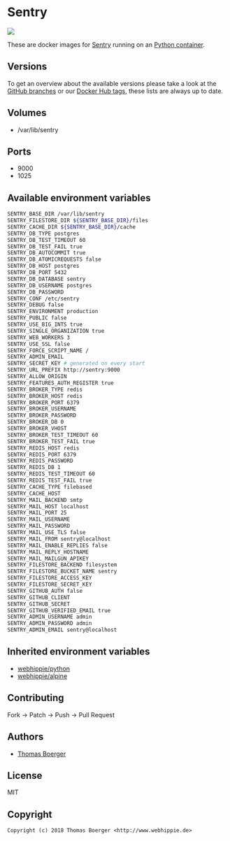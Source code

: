 # Sentry

[![](https://images.microbadger.com/badges/image/webhippie/sentry.svg)](https://microbadger.com/images/webhippie/sentry "Get your own image badge on microbadger.com")

These are docker images for [Sentry](https://sentry.io) running on an [Python container](https://registry.hub.docker.com/u/webhippie/python/).


## Versions

To get an overview about the available versions please take a look at the [GitHub branches](https://github.com/dockhippie/sentry/branches/all) or our [Docker Hub tags](https://hub.docker.com/r/webhippie/sentry/tags/), these lists are always up to date.


## Volumes

* /var/lib/sentry


## Ports

* 9000
* 1025


## Available environment variables

```bash
SENTRY_BASE_DIR /var/lib/sentry
SENTRY_FILESTORE_DIR ${SENTRY_BASE_DIR}/files
SENTRY_CACHE_DIR ${SENTRY_BASE_DIR}/cache
SENTRY_DB_TYPE postgres
SENTRY_DB_TEST_TIMEOUT 60
SENTRY_DB_TEST_FAIL true
SENTRY_DB_AUTOCOMMIT true
SENTRY_DB_ATOMICREQUESTS false
SENTRY_DB_HOST postgres
SENTRY_DB_PORT 5432
SENTRY_DB_DATABASE sentry
SENTRY_DB_USERNAME postgres
SENTRY_DB_PASSWORD
SENTRY_CONF /etc/sentry
SENTRY_DEBUG false
SENTRY_ENVIRONMENT production
SENTRY_PUBLIC false
SENTRY_USE_BIG_INTS true
SENTRY_SINGLE_ORGANIZATION true
SENTRY_WEB_WORKERS 3
SENTRY_USE_SSL false
SENTRY_FORCE_SCRIPT_NAME /
SENTRY_ADMIN_EMAIL
SENTRY_SECRET_KEY # generated on every start
SENTRY_URL_PREFIX http://sentry:9000
SENTRY_ALLOW_ORIGIN
SENTRY_FEATURES_AUTH_REGISTER true
SENTRY_BROKER_TYPE redis
SENTRY_BROKER_HOST redis
SENTRY_BROKER_PORT 6379
SENTRY_BROKER_USERNAME
SENTRY_BROKER_PASSWORD
SENTRY_BROKER_DB 0
SENTRY_BROKER_VHOST
SENTRY_BROKER_TEST_TIMEOUT 60
SENTRY_BROKER_TEST_FAIL true
SENTRY_REDIS_HOST redis
SENTRY_REDIS_PORT 6379
SENTRY_REDIS_PASSWORD
SENTRY_REDIS_DB 1
SENTRY_REDIS_TEST_TIMEOUT 60
SENTRY_REDIS_TEST_FAIL true
SENTRY_CACHE_TYPE filebased
SENTRY_CACHE_HOST
SENTRY_MAIL_BACKEND smtp
SENTRY_MAIL_HOST localhost
SENTRY_MAIL_PORT 25
SENTRY_MAIL_USERNAME
SENTRY_MAIL_PASSWORD
SENTRY_MAIL_USE_TLS false
SENTRY_MAIL_FROM sentry@localhost
SENTRY_MAIL_ENABLE_REPLIES false
SENTRY_MAIL_REPLY_HOSTNAME
SENTRY_MAIL_MAILGUN_APIKEY
SENTRY_FILESTORE_BACKEND filesystem
SENTRY_FILESTORE_BUCKET_NAME sentry
SENTRY_FILESTORE_ACCESS_KEY
SENTRY_FILESTORE_SECRET_KEY
SENTRY_GITHUB_AUTH false
SENTRY_GITHUB_CLIENT
SENTRY_GITHUB_SECRET
SENTRY_GITHUB_VERIFIED_EMAIL true
SENTRY_ADMIN_USERNAME admin
SENTRY_ADMIN_PASSWORD admin
SENTRY_ADMIN_EMAIL sentry@localhost
```


## Inherited environment variables

* [webhippie/python](https://github.com/dockhippie/python#available-environment-variables)
* [webhippie/alpine](https://github.com/dockhippie/alpine#available-environment-variables)


## Contributing

Fork -> Patch -> Push -> Pull Request


## Authors

* [Thomas Boerger](https://github.com/tboerger)


## License

MIT


## Copyright

```
Copyright (c) 2018 Thomas Boerger <http://www.webhippie.de>
```
